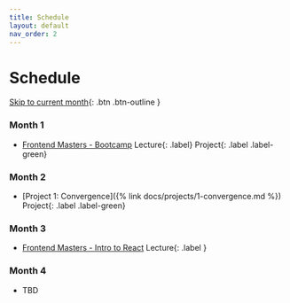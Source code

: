 ```yaml
---
title: Schedule
layout: default
nav_order: 2
---
```


# Schedule

[Skip to current month](#month-2){: .btn .btn-outline }

### Month 1

* [Frontend Masters - Bootcamp](https://frontendmasters.com/bootcamp/) Lecture{: .label} Project{: .label .label-green}

### Month 2

* [Project 1: Convergence]({% link docs/projects/1-convergence.md %}) Project{: .label .label-green}

### Month 3

* [Frontend Masters - Intro to React](https://frontendmasters.com/courses/complete-react-v8/) Lecture{: .label }

### Month 4

* TBD
